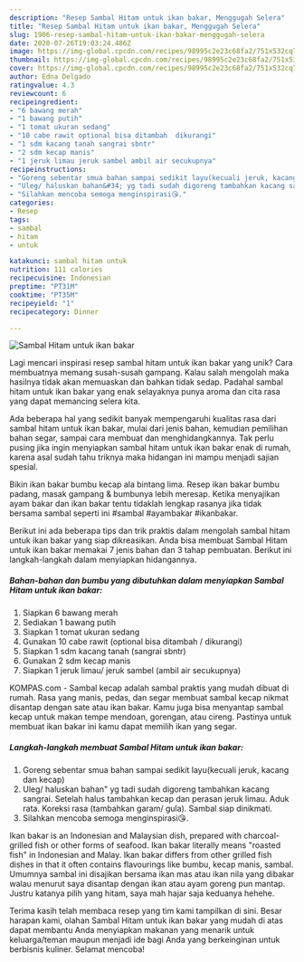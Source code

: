 ```yaml
---
description: "Resep Sambal Hitam untuk ikan bakar, Menggugah Selera"
title: "Resep Sambal Hitam untuk ikan bakar, Menggugah Selera"
slug: 1906-resep-sambal-hitam-untuk-ikan-bakar-menggugah-selera
date: 2020-07-26T19:03:24.486Z
image: https://img-global.cpcdn.com/recipes/98995c2e23c68fa2/751x532cq70/sambal-hitam-untuk-ikan-bakar-foto-resep-utama.jpg
thumbnail: https://img-global.cpcdn.com/recipes/98995c2e23c68fa2/751x532cq70/sambal-hitam-untuk-ikan-bakar-foto-resep-utama.jpg
cover: https://img-global.cpcdn.com/recipes/98995c2e23c68fa2/751x532cq70/sambal-hitam-untuk-ikan-bakar-foto-resep-utama.jpg
author: Edna Delgado
ratingvalue: 4.3
reviewcount: 6
recipeingredient:
- "6 bawang merah"
- "1 bawang putih"
- "1 tomat ukuran sedang"
- "10 cabe rawit optional bisa ditambah  dikurangi"
- "1 sdm kacang tanah sangrai sbntr"
- "2 sdm kecap manis"
- "1 jeruk limau jeruk sambel ambil air secukupnya"
recipeinstructions:
- "Goreng sebentar smua bahan sampai sedikit layu(kecuali jeruk, kacang dan kecap)"
- "Uleg/ haluskan bahan&#34; yg tadi sudah digoreng tambahkan kacang sangrai. Setelah halus tambahkan kecap dan perasan jeruk limau. Aduk rata. Koreksi rasa (tambahkan garam/ gula). Sambal siap dinikmati."
- "Silahkan mencoba semoga menginspirasi😘."
categories:
- Resep
tags:
- sambal
- hitam
- untuk

katakunci: sambal hitam untuk 
nutrition: 111 calories
recipecuisine: Indonesian
preptime: "PT31M"
cooktime: "PT35M"
recipeyield: "1"
recipecategory: Dinner

---
```



![Sambal Hitam untuk ikan bakar](https://img-global.cpcdn.com/recipes/98995c2e23c68fa2/751x532cq70/sambal-hitam-untuk-ikan-bakar-foto-resep-utama.jpg)

Lagi mencari inspirasi resep sambal hitam untuk ikan bakar yang unik? Cara membuatnya memang susah-susah gampang. Kalau salah mengolah maka hasilnya tidak akan memuaskan dan bahkan tidak sedap. Padahal sambal hitam untuk ikan bakar yang enak selayaknya punya aroma dan cita rasa yang dapat memancing selera kita.

Ada beberapa hal yang sedikit banyak mempengaruhi kualitas rasa dari sambal hitam untuk ikan bakar, mulai dari jenis bahan, kemudian pemilihan bahan segar, sampai cara membuat dan menghidangkannya. Tak perlu pusing jika ingin menyiapkan sambal hitam untuk ikan bakar enak di rumah, karena asal sudah tahu triknya maka hidangan ini mampu menjadi sajian spesial.

Bikin ikan bakar bumbu kecap ala bintang lima. Resep ikan bakar bumbu padang, masak gampang &amp; bumbunya lebih meresap. Ketika menyajikan ayam bakar dan ikan bakar tentu tidaklah lengkap rasanya jika tidak bersama sambal seperti ini #sambal #ayambakar #ikanbakar.


Berikut ini ada beberapa tips dan trik praktis dalam mengolah sambal hitam untuk ikan bakar yang siap dikreasikan. Anda bisa membuat Sambal Hitam untuk ikan bakar memakai 7 jenis bahan dan 3 tahap pembuatan. Berikut ini langkah-langkah dalam menyiapkan hidangannya.

<!--inarticleads1-->

##### Bahan-bahan dan bumbu yang dibutuhkan dalam menyiapkan Sambal Hitam untuk ikan bakar:

1. Siapkan 6 bawang merah
1. Sediakan 1 bawang putih
1. Siapkan 1 tomat ukuran sedang
1. Gunakan 10 cabe rawit (optional bisa ditambah / dikurangi)
1. Siapkan 1 sdm kacang tanah (sangrai sbntr)
1. Gunakan 2 sdm kecap manis
1. Siapkan 1 jeruk limau/ jeruk sambel (ambil air secukupnya)


KOMPAS.com - Sambal kecap adalah sambal praktis yang mudah dibuat di rumah. Rasa yang manis, pedas, dan segar membuat sambal kecap nikmat disantap dengan sate atau ikan bakar. Kamu juga bisa menyantap sambal kecap untuk makan tempe mendoan, gorengan, atau cireng. Pastinya untuk membuat ikan bakar ini kamu dapat memilih ikan yang segar. 

<!--inarticleads2-->

##### Langkah-langkah membuat Sambal Hitam untuk ikan bakar:

1. Goreng sebentar smua bahan sampai sedikit layu(kecuali jeruk, kacang dan kecap)
1. Uleg/ haluskan bahan&#34; yg tadi sudah digoreng tambahkan kacang sangrai. Setelah halus tambahkan kecap dan perasan jeruk limau. Aduk rata. Koreksi rasa (tambahkan garam/ gula). Sambal siap dinikmati.
1. Silahkan mencoba semoga menginspirasi😘.


Ikan bakar is an Indonesian and Malaysian dish, prepared with charcoal-grilled fish or other forms of seafood. Ikan bakar literally means &#34;roasted fish&#34; in Indonesian and Malay. Ikan bakar differs from other grilled fish dishes in that it often contains flavourings like bumbu, kecap manis, sambal. Umumnya sambal ini disajikan bersama ikan mas atau ikan nila yang dibakar walau menurut saya disantap dengan ikan atau ayam goreng pun mantap. Justru katanya pilih yang hitam, saya mah hajar saja keduanya hehehe. 

Terima kasih telah membaca resep yang tim kami tampilkan di sini. Besar harapan kami, olahan Sambal Hitam untuk ikan bakar yang mudah di atas dapat membantu Anda menyiapkan makanan yang menarik untuk keluarga/teman maupun menjadi ide bagi Anda yang berkeinginan untuk berbisnis kuliner. Selamat mencoba!
